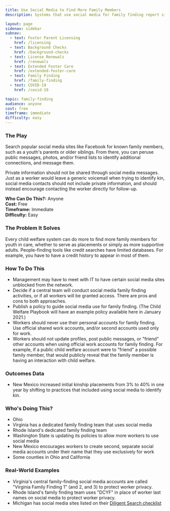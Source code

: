 ```yaml
---
title: Use Social Media to Find More Family Members
description: Systems that use social media for family finding report significant success in finding kin they would not find otherwise.

layout: page
sidenav: sidebar
subnav:
  - text: Foster Parent Licensing
    href: /licensing
  - text: Background Checks
    href: /background-checks
  - text: License Renewals
    href: /renewals
  - text: Extended Foster Care
    href: /extended-foster-care
  - text: Family Finding
    href: /family-finding
  - text: COVID-19
    href: /covid-19

topic: family-finding
audience: anyone
cost: free
timeframe: immediate
difficulty: easy
---
```



### The Play

Search popular social media sites like Facebook for known family members, such as a youth's parents or older siblings. From there, you can peruse public messages, photos, and/or friend lists to identify additional connections, and message them.

Private information should not be shared through social media messages. Just as a worker would leave a generic voicemail when trying to identify kin, social media contacts should not include private information, and should instead encourage contacting the worker directly for follow-up.

**Who Can Do This?:**
Anyone<br />
**Cost:**
Free<br />
**Timeframe:**
Immediate<br />
**Difficulty:**
Easy<br />

### The Problem It Solves

Every child welfare system can do more to find more family members for youth in care, whether to serve as placements or simply as more supportive adults. People-finding tools like credit searches have limited databases. For example, you have to have a credit history to appear in most of them. 

### How To Do This

* Management may have to meet with IT to have certain social media sites unblocked from the network.
* Decide if a central team will conduct social media family finding activities, or if all workers will be granted access. There are pros and cons to both approaches.
* Publish a policy to guide social media use for family finding. (The Child Welfare Playbook will have an example policy available here in January 2021.)
* Workers should never use their personal accounts for family finding. Use official shared work accounts, and/or second accounts used only for work.
* Workers should not update profiles, post public messages, or "friend" other accounts when using official work accounts for family finding. For example, if a public child welfare account were to "friend" a possible family member, that would publicly reveal that the family member is having an interaction with child welfare.


### Outcomes Data

* New Mexico increased initial kinship placements from 3% to 40% in one year by shifting to practices that included using social media to identify kin.

### Who's Doing This?

* Ohio
* Virginia has a dedicated family finding team that uses social media
* Rhode Island's dedicated family finding team
* Washington State is updating its policies to allow more workers to use social media
* New Mexico encourages workers to create second, separate social media accounts under their name that they use exclusively for work
* Some counties in Ohio and California

### Real-World Examples

* Virginia's central family-finding social media accounts are called "Virginia Family Finding 1" (and 2, and 3) to protect worker privacy.
* Rhode Island's family finding team uses "DCYF" in place of worker last names on social media to protect worker privacy.
* Michigan has social media sites listed on their [Diligent Search checklist](http://www.michigan.gov/documents/dhs/DHS-0991_480683_7.dot)
